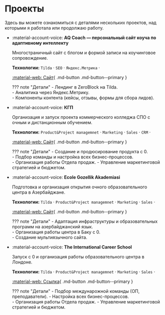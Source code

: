 # Проекты

Здесь вы можете ознакомиться с деталями нескольких проектов, над которыми я работала или продолжаю работу.

<div class="grid cards" markdown="1">

-   :material-account-voice: **AQ Coach — персональный сайт коуча по адаптивному интеллекту**
    
    Многостраничный сайт с блогом и формой записи на коучинговое сопровождение.

    **Технологии:** `Tilda` · `SEO` · `Яндекс.Метрика` · 
    
    [:material-web: Сайт](https://aqcoach.ru/){ .md-button .md-button--primary }

    ??? note "Детали"
        - Лендинг в ZeroBlock на Tilda.  
        - Аналитика через Яндекс.Метрику.  
        - Компоненты контента (кейсы, отзывы, формы для сбора лидов).

-   :material-account-voice: **КГП**
    
    Организация и запуск проекта коммерческого колледжа СПО с очным и дистанционным обучением.

    **Технологии:** `Product&Project managemnet` · `Marketing` · `Sales` · `CRM` · 
    
    [:material-web: Сайт](https://biscollege.ru/){ .md-button .md-button--primary }

    ??? note "Детали"
        - Создание и продюсирование продукта с 0.  
        - Подбор команды и настройка всех бизнес-процессов.  
        - Организация работы Отдела продаж.
        - Управление маркетинговой стратегией и бюджетом. 

-   :material-account-voice: **Ecole Gozellik Akademiasi**
    
    Подготовка и организация открытия очного образовательного центра в Азербайджане.

    **Технологии:** `Tilda` · `Product&Project managemnet` · `Marketing` · `Sales` ·  
    
    [:material-web: Сайт](https://ecole.az//){ .md-button .md-button--primary }

    ??? note "Детали"
        - Адаптация инфраструктуры и образовательных программ на азербайджанский язык.  
        - Организация работы центра в Баку с 0.  
        - Создание мультиязычного сайта.

-   :material-account-voice: **The International Career School**
    
    Запуск с 0 и организация работы образовательного центра в Лондоне.

    **Технологии:** `Tilda` · `Product&Project managemnet` · `Marketing` · `Sales` · 
    
    [:material-web: Ссылка](https://intcareersch.co.uk/){ .md-button .md-button--primary }
  
    ??? note "Детали"
        - Подбор междунарожной команды (ОП, преподаватели).
        - Настройка всех бизнес-процессов.  
        - Организация работы Отдела продаж.
        - Управление маркетинговой стратегией и бюджетом.


</div>
